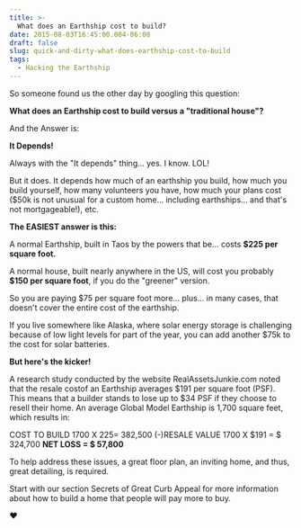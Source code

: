 ```yaml
---
title: >-
  What does an Earthship cost to build?
date: 2015-08-03T16:45:00.004-06:00
draft: false
slug: quick-and-dirty-what-does-earthship-cost-to-build
tags:
  - Hacking the Earthship
---
```


So someone found us the other day by googling this question:  

**What does an Earthship cost to build versus a "traditional house"?**

And the Answer is:  

**It Depends!**

Always with the "It depends" thing... yes. I know. LOL!

But it does. It depends how much of an earthship you build, how much you build yourself, how many volunteers you have, how much your plans cost ($50k is not unusual for a custom home... including earthships... and that's not mortgageable!), etc.

**The EASIEST answer is this:**

A normal Earthship, built in Taos by the powers that be... costs **$225 per square foot.**

A normal house, built nearly anywhere in the US, will cost you probably **$150 per square foot**, if you do the "greener" version.

So you are paying $75 per square foot more... plus... in many cases, that doesn't cover the entire cost of the earthship. 

If you live somewhere like Alaska, where solar energy storage is challenging because of low light levels for part of the year, you can add another $75k to the cost for solar batteries.  

**But here's the kicker!**

A research study conducted by the website RealAssetsJunkie.com noted that the resale costof an Earthship averages $191 per square foot (PSF). This means that a builder stands to lose up to $34 PSF if they choose to resell their home. An average Global Model Earthship is 1,700 square feet, which results in:

COST TO BUILD 1700 X $225 = $ 382,500
(-)RESALE VALUE 1700 X $191 = $ 324,700
**NET LOSS = $ 57,800**

To help address these issues, a great floor plan, an inviting home, and thus, great detailing, is required. 

Start with our section Secrets of Great Curb Appeal for more information about how to build a home that people will pay more to buy.

♥
